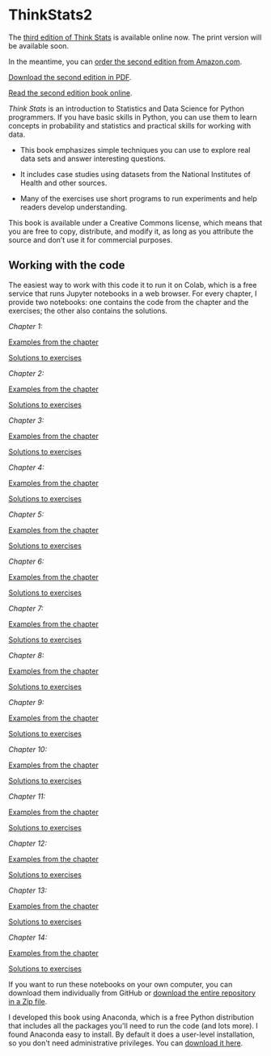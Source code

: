 # ThinkStats2

The [third edition of Think Stats](https://allendowney.github.io/ThinkStats/) is available online now.
The print version will be available soon.

In the meantime, you can [order the second edition from Amazon.com](http://amzn.to/1ljRCJH).

[Download the second edition in PDF](http://greenteapress.com/thinkstats2/thinkstats2.pdf).

[Read the second edition book online](http://greenteapress.com/thinkstats2/html/index.html).


*Think Stats* is an introduction to Statistics and Data Science for Python programmers.
If you have basic skills in Python, you can use them to learn concepts in probability and statistics and practical skills for working with data.

* This book emphasizes simple techniques you can use to explore real data sets and answer interesting questions. 

* It includes case studies using datasets from the National Institutes of Health and other sources.

* Many of the exercises use short programs to run experiments and help readers develop understanding.

This book is available under a Creative Commons license, which means that you are free to copy, distribute, and modify it, as long as you attribute the source and don’t use it for commercial purposes.

## Working with the code

The easiest way to work with this code it to run it on Colab, which is a
free service that runs Jupyter notebooks in a web browser.
For every chapter, I provide two notebooks: one contains the code from the
chapter and the exercises; the other also contains the solutions.

*Chapter 1:*

[Examples from the chapter](https://colab.research.google.com/github/AllenDowney/ThinkStats2/blob/master/code/chap01ex.ipynb) 

[Solutions to exercises](https://colab.research.google.com/github/AllenDowney/ThinkStats2/blob/master/solutions/chap01soln.ipynb)

*Chapter 2:*

[Examples from the chapter](https://colab.research.google.com/github/AllenDowney/ThinkStats2/blob/master/code/chap02ex.ipynb) 

[Solutions to exercises](https://colab.research.google.com/github/AllenDowney/ThinkStats2/blob/master/solutions/chap02soln.ipynb)

*Chapter 3:*

[Examples from the chapter](https://colab.research.google.com/github/AllenDowney/ThinkStats2/blob/master/code/chap03ex.ipynb) 

[Solutions to exercises](https://colab.research.google.com/github/AllenDowney/ThinkStats2/blob/master/solutions/chap03soln.ipynb)

*Chapter 4:*

[Examples from the chapter](https://colab.research.google.com/github/AllenDowney/ThinkStats2/blob/master/code/chap04ex.ipynb) 

[Solutions to exercises](https://colab.research.google.com/github/AllenDowney/ThinkStats2/blob/master/solutions/chap04soln.ipynb)

*Chapter 5:*

[Examples from the chapter](https://colab.research.google.com/github/AllenDowney/ThinkStats2/blob/master/code/chap05ex.ipynb) 

[Solutions to exercises](https://colab.research.google.com/github/AllenDowney/ThinkStats2/blob/master/solutions/chap05soln.ipynb)

*Chapter 6:*

[Examples from the chapter](https://colab.research.google.com/github/AllenDowney/ThinkStats2/blob/master/code/chap06ex.ipynb)

[Solutions to exercises](https://colab.research.google.com/github/AllenDowney/ThinkStats2/blob/master/solutions/chap06soln.ipynb)

*Chapter 7:*

[Examples from the chapter](https://colab.research.google.com/github/AllenDowney/ThinkStats2/blob/master/code/chap07ex.ipynb) 

[Solutions to exercises](https://colab.research.google.com/github/AllenDowney/ThinkStats2/blob/master/solutions/chap07soln.ipynb)

*Chapter 8:*

[Examples from the chapter](https://colab.research.google.com/github/AllenDowney/ThinkStats2/blob/master/code/chap08ex.ipynb) 

[Solutions to exercises](https://colab.research.google.com/github/AllenDowney/ThinkStats2/blob/master/solutions/chap08soln.ipynb)

*Chapter 9:*

[Examples from the chapter](https://colab.research.google.com/github/AllenDowney/ThinkStats2/blob/master/code/chap09ex.ipynb) 

[Solutions to exercises](https://colab.research.google.com/github/AllenDowney/ThinkStats2/blob/master/solutions/chap09soln.ipynb)

*Chapter 10:*

[Examples from the chapter](https://colab.research.google.com/github/AllenDowney/ThinkStats2/blob/master/code/chap10ex.ipynb) 

[Solutions to exercises](https://colab.research.google.com/github/AllenDowney/ThinkStats2/blob/master/solutions/chap10soln.ipynb)

*Chapter 11:*

[Examples from the chapter](https://colab.research.google.com/github/AllenDowney/ThinkStats2/blob/master/code/chap11ex.ipynb)

[Solutions to exercises](https://colab.research.google.com/github/AllenDowney/ThinkStats2/blob/master/solutions/chap11soln.ipynb)

*Chapter 12:*

[Examples from the chapter](https://colab.research.google.com/github/AllenDowney/ThinkStats2/blob/master/code/chap12ex.ipynb) 

[Solutions to exercises](https://colab.research.google.com/github/AllenDowney/ThinkStats2/blob/master/solutions/chap12soln.ipynb)

*Chapter 13:*

[Examples from the chapter](https://colab.research.google.com/github/AllenDowney/ThinkStats2/blob/master/code/chap13ex.ipynb)

[Solutions to exercises](https://colab.research.google.com/github/AllenDowney/ThinkStats2/blob/master/solutions/chap13soln.ipynb)

*Chapter 14:*

[Examples from the chapter](https://colab.research.google.com/github/AllenDowney/ThinkStats2/blob/master/code/chap14ex.ipynb) 

[Solutions to exercises](https://colab.research.google.com/github/AllenDowney/ThinkStats2/blob/master/solutions/chap14soln.ipynb)

If you want to run these notebooks on your own computer, you can download
them individually from GitHub or 
[download the entire repository in a Zip file](https://github.com/AllenDowney/ThinkStats2/archive/refs/heads/master.zip).

I developed this book using Anaconda, which is a free Python distribution that includes
all the packages you'll need to run the code (and lots more).
I found Anaconda easy to install.  By default it does a user-level
installation, so you don't need administrative
privileges.  You can [download it here](https://www.anaconda.com/products/individual).

